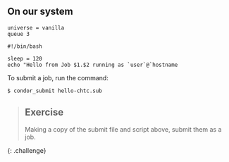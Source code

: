 ## On our system

~~~
universe = vanilla
queue 3
~~~

~~~
#!/bin/bash

sleep = 120
echo "Hello from Job $1.$2 running as `user`@`hostname
~~~

To submit a job, run the command: 

~~~
$ condor_submit hello-chtc.sub
~~~

> ## Exercise
> 
> Making a copy of the submit file and script above, submit them 
> as a job.  
>
{: .challenge} 
